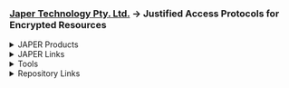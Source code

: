 ### [Japer Technology Pty. Ltd.](https://www.japer.technology) → Justified Access Protocols for Encrypted Resources

<details>
  <summary>JAPER Products</summary>

  #### JAPER's primary product is it's API, this GitHub repository contains resources that compliment the API documentation at [developer.japer.io](https://developer.japer.io)
  
  [![ReadMe Card](https://github-readme-stats.vercel.app/api/pin/?username=japertechnology&repo=developer-japer-io)](https://github.com/japertechnology/developer-japer-io)

</details>


<details>
  <summary>JAPER Links</summary>

##### Websites

  [![Button Component](https://readme-components.vercel.app/api?component=button&fill=ac43d9&text=www.japer.technology)](https://www.japer.technology)
  [![Button Component](https://readme-components.vercel.app/api?component=button&fill=ac43d9&text=japertechnology.github.io)](https://japertechnology.github.io)
  [![Button Component](https://readme-components.vercel.app/api?component=button&fill=ac43d9&text=www.japer.cloud)](https://www.japer.cloud)
  [![Button Component](https://readme-components.vercel.app/api?component=button&fill=ac43d9&text=www.japer.xyz)](https://www.japer.xyz)
  [![Button Component](https://readme-components.vercel.app/api?component=button&fill=ac43d9&text=developer.japer.io)](https://developer.japer.io)

##### Information

  [![Website](https://img.shields.io/badge/JAPER_ChatGPT-Ask_our_AI-informational?style=flat-square&color=ac43d9&logo=openai&logoColor=white)](https://chatgpt.com/g/g-GrNiWW5CX-japer-technology-pty-ltd)
  [![Website](https://img.shields.io/badge/JAPER_Zoom-Speak_with_Us-informational?style=flat-square&color=ac43d9&logo=zoom&logoColor=white)](https://japer.zoom.us)
  
##### Status
  
  [![Website](https://img.shields.io/badge/JAPER_API-Developer_Documentation-informational?style=flat-square&color=ac43d9&logo=postman&logoColor=white)](https://apps.apple.com/us/app/japer/id1481154593?ls=1)
  [![Website](https://img.shields.io/badge/JAPER_iOS_App-Apple_Store-informational?style=flat-square&color=ac43d9&logo=apple&logoColor=white)](https://apps.apple.com/us/app/japer/id1481154593?ls=1)
  [![Website](https://img.shields.io/badge/JAPER_Android_App-Google_Play_Store-informational?style=flat-square&color=ac43d9&logo=android&logoColor=white)](https://apps.apple.com/us/app/japer/id1481154593?ls=1)
  [![Website](https://img.shields.io/badge/JAPER_Technology-Website-informational?style=flat-square&color=ac43d9&logo=wix&logoColor=white)](https://apps.apple.com/us/app/japer/id1481154593?ls=1)

</details>


<details>
  <summary>Tools</summary>

  #### During the development of JAPER this tool proved very useful.  
  
  [![ReadMe Card](https://github-readme-stats.vercel.app/api/pin/?username=japertechnology&repo=juxta-repo)](https://github.com/japertechnology/juxta-repo)

<details>
  <summary>GitHub Stats</summary>
  
  ![stats](https://github-readme-stats.vercel.app/api?username=japertechnology&title_color=3498db&text_color=2ecc71&icon_color=3498db&bg_color=00000000&hide_border=true&show_icons=true&include_all_commits=true&count_private=true&disable_animations=true)
  ![trophy](https://github-profile-trophy.vercel.app/?username=japertechnology&no-bg=true&no-frame=true&column=4&theme=algolia)
  
  ![graph](https://github-readme-activity-graph.vercel.app/graph?username=japertechnology&bg_color=0000000&color=2980b9&line=2980b9&point=27ae60&area_color=2980b9&area=true&hide_border=true)
  
  ![streak](https://github-contributor-stats.vercel.app/api?username=japertechnology&title_color=3498db&text_color=2ecc71&icon_color=3498db&bg_color=00000000&hide_border=true&show_icons=true&include_all_commits=true&count_private=true&disable_animations=true)
  ![streak](https://streak-stats.demolab.com/?user=japertechnology&hide_border=true&background=00000000&border=2980b9&stroke=2980b9&ring=27ae60&fire=27ae60&currStreakNum=2980b9&sideNums=2980b9&currStreakLabel=2980b9&sideLabels=2980b9&dates=2980b9)
  
</details>

</details>


<details>
  <summary>Repository Links</summary>

##### by Page

  [![Button](https://readme-components.vercel.app/api?component=button&fill=ac43d9&text=p1)](https://github.com/japertechnology?tab=repositories&q=&type=&language=&sort=name)
  [![Button](https://readme-components.vercel.app/api?component=button&fill=ac43d9&text=p2)](https://github.com/japertechnology?tab=repositories&q=&type=&language=&page=2&sort=name)
  [![Button](https://readme-components.vercel.app/api?component=button&fill=ac43d9&text=p3)](https://github.com/japertechnology?tab=repositories&q=&type=&language=&page=3&sort=name)
  [![Button](https://readme-components.vercel.app/api?component=button&fill=ac43d9&text=p4)](https://github.com/japertechnology?tab=repositories&q=&type=&language=&page=4&sort=name)
  [![Button](https://readme-components.vercel.app/api?component=button&fill=ac43d9&text=p5)](https://github.com/japertechnology?tab=repositories&q=&type=&language=&page=5&sort=name)
  
  ##### by Class
  
  [![Button](https://readme-components.vercel.app/api?component=button&fill=ac43d9&text=japer)](https://github.com/japertechnology?tab=repositories&q=japer&type=&language=&sort=name)
  [![Button](https://readme-components.vercel.app/api?component=button&fill=ac43d9&text=juxta)](https://github.com/japertechnology?tab=repositories&q=juxta&type=&language=&sort=name)
  [![Button](https://readme-components.vercel.app/api?component=button&fill=ac43d9&text=spark)](https://github.com/japertechnology?tab=repositories&q=spark&type=&language=&sort=name)
  [![Button](https://readme-components.vercel.app/api?component=button&fill=ac43d9&text=static)](https://github.com/japertechnology?tab=repositories&q=static&type=&language=&sort=name)
  
  ##### Type
  
  [![Button](https://readme-components.vercel.app/api?component=button&fill=ac43d9&q=&text=private)](https://github.com/japertechnology?tab=repositories&type=private&language=&sort=name)
  [![Button](https://readme-components.vercel.app/api?component=button&fill=ac43d9&q=&text=public)](https://github.com/japertechnology?tab=repositories&type=public&language=&sort=name)
  [![Button](https://readme-components.vercel.app/api?component=button&fill=ac43d9&q=&text=template)](https://github.com/japertechnology?tab=repositories&type=template&language=&sort=name)
  
</details>
